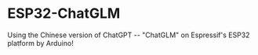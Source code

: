 # ESP32-ChatGLM
Using the Chinese version of ChatGPT -- "ChatGLM" on Espressif's ESP32 platform by Arduino!
